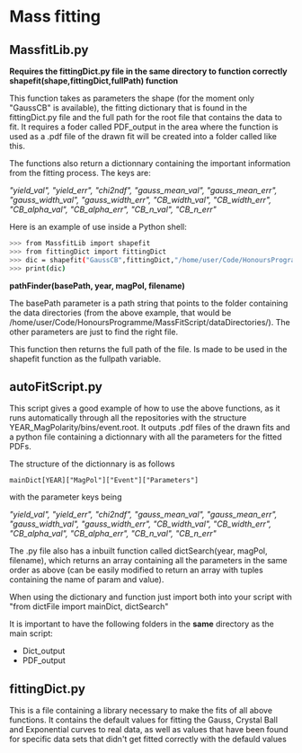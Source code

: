 # Mass fitting
## MassfitLib.py
**Requires the fittingDict.py file in the same directory to function correctly**
**shapefit(shape,fittingDict,fullPath) function**

This function takes as parameters the shape (for the moment only "GaussCB" is available), the fitting dictionary that is found in the fittingDict.py file and the full path for the root file that contains the data to fit. It requires a foder called PDF_output in the area where the function is used as a .pdf file of the drawn fit will be created into a folder called like this. 

The functions also return a dictionnary containing the important information from the fitting process. The keys are: 

*"yield_val", "yield_err", "chi2ndf", "gauss_mean_val", "gauss_mean_err", "gauss_width_val", "gauss_width_err", "CB_width_val", "CB_width_err", "CB_alpha_val", "CB_alpha_err", "CB_n_val", "CB_n_err"*

Here is an example of use inside a Python shell:

```bash
>>> from MassfitLib import shapefit
>>> from fittingDict import fittingDict
>>> dic = shapefit("GaussCB",fittingDict,"/home/user/Code/HonoursProgramme/MassFitScript/dataDirectories/2011_MagDown/bins/Lc_splitfile_y2.5-3.0_pt3000-4000.root")
>>> print(dic)
```

**pathFinder(basePath, year, magPol, filename)**

The basePath parameter is a path string that points to the folder containing the data directories (from the above example, that would be /home/user/Code/HonoursProgramme/MassFitScript/dataDirectories/). The other parameters are just to find the right file.

This function then returns the full path of the file. Is made to be used in the shapefit function as the fullpath variable.

## autoFitScript.py
This script gives a good example of how to use the above functions, as it runs automatically through all the repositories with the structure YEAR_MagPolarity/bins/event.root. It outputs .pdf files of the drawn fits and a python file containing a dictionnary with all the parameters for the fitted PDFs.

The structure of the dictionnary is as follows
```
mainDict[YEAR]["MagPol"]["Event"]["Parameters"]
```
with the parameter keys being 

*"yield_val", "yield_err", "chi2ndf", "gauss_mean_val", "gauss_mean_err", "gauss_width_val", "gauss_width_err", "CB_width_val", "CB_width_err", "CB_alpha_val", "CB_alpha_err", "CB_n_val", "CB_n_err"*

The .py file also has a inbuilt function called dictSearch(year, magPol, filename), which returns an array containing all the parameters in the same order as above (can be easily modified to return an array with tuples containing the name of param and value).

When using the dictionary and function just import both into your script with
"from dictFile import mainDict, dictSearch"

It is important to have the following folders in the **same** directory as the main script:

* Dict_output 
* PDF_output

## fittingDict.py
This is a file containing a library necessary to make the fits of all above functions. It contains the default values for fitting the Gauss, Crystal Ball and Exponential curves to real data, as well as values that have been found for specific data sets that didn't get fitted correctly with the defauld values


